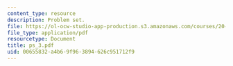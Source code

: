 ```yaml
---
content_type: resource
description: Problem set.
file: https://ol-ocw-studio-app-production.s3.amazonaws.com/courses/20-410j-molecular-cellular-and-tissue-biomechanics-be-410j-spring-2003/00655832a4b69f963894626c951712f9_ps_3.pdf
file_type: application/pdf
resourcetype: Document
title: ps_3.pdf
uid: 00655832-a4b6-9f96-3894-626c951712f9
---
```

